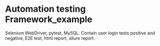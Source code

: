 # Automation testing Framework_example
Selenium WebDriver, pytest, MySQL.
Contain user login tests positive and negative, E2E test, html report, allure report.
